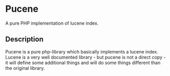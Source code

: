 # Pucene

A pure PHP implementation of lucene index.

## Description

Pucene is a pure php-library which basically implements a lucene index. Lucene is a very well documented library - but
pucene is not a direct copy - it will define some additional things and will do some things different than the original
library.
